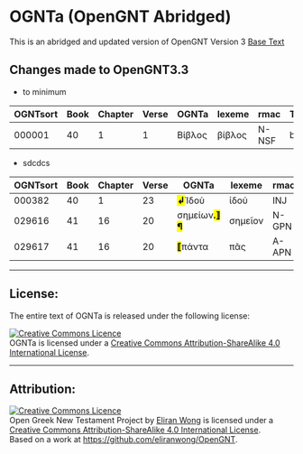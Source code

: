# OGNTa (OpenGNT Abridged)

This is an abridged and updated version of OpenGNT Version 3 [Base Text](https://github.com/eliranwong/OpenGNT/blob/master/OpenGNT_BASE_TEXT.zip)

## Changes made to OpenGNT3.3

-  to minimum 

| OGNTsort | Book | Chapter | Verse | OGNTa | lexeme | rmac | TBESG | IT |
|----|--|---|---|----|--------|---|------|--------|
| 000001 | 40 | 1 | 1 | Βίβλος | βίβλος | N-NSF | book | [The] book |

- sdcdcs

| OGNTsort | Book | Chapter | Verse | OGNTa | lexeme | rmac | TBESG | IT |
|----|--|---|---|----|----|--|----|-----|
| 000382|40|1|23|<mark>**↲**</mark>Ἰδοὺ|ἰδού|INJ|look!|Behold,|
|029616|41|16|20|σημείων<mark>**.⟧¶**</mark>|σημεῖον|N-GPN|sign|signs.|
|029617|41|16|20|<mark>**⟦**</mark>πάντα|πᾶς|A-APN|all|all|


---

## License:

The entire text of OGNTa is released under the following license:


<a rel="license" href="http://creativecommons.org/licenses/by-sa/4.0/"><img alt="Creative Commons Licence" style="border-width:0" src="https://i.creativecommons.org/l/by-sa/4.0/88x31.png" /></a><br /><span xmlns:dct="http://purl.org/dc/terms/" property="dct:title">OGNTa is licensed under a <a rel="license" href="http://creativecommons.org/licenses/by-sa/4.0/">Creative Commons Attribution-ShareAlike 4.0 International License</a>.

---

## Attribution:

<a rel="license" href="http://creativecommons.org/licenses/by-sa/4.0/"><img alt="Creative Commons Licence" style="border-width:0" src="https://i.creativecommons.org/l/by-sa/4.0/88x31.png" /></a><br /><span xmlns:dct="http://purl.org/dc/terms/" property="dct:title">Open Greek New Testament Project</span> by <a xmlns:cc="http://creativecommons.org/ns#" href="https://marvel.bible" property="cc:attributionName" rel="cc:attributionURL">Eliran Wong</a> is licensed under a <a rel="license" href="http://creativecommons.org/licenses/by-sa/4.0/">Creative Commons Attribution-ShareAlike 4.0 International License</a>.<br />Based on a work at <a xmlns:dct="http://purl.org/dc/terms/" href="https://github.com/eliranwong/OpenGNT" rel="dct:source">https://github.com/eliranwong/OpenGNT</a>.



